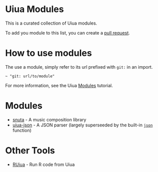 # Uiua Modules

This is a curated collection of Uiua modules.

To add you module to this list, you can create a [pull request](https://github.com/uiua/uiua-modules/pulls).

# How to use modules

The use a module, simply refer to its url prefixed with `git:` in an import.

```uiua
~ "git: url/to/module"
```

For more information, see the Uiua [Modules](https://uiua.org/tutorial/modules) tutorial.

# Modules

- [snuta](https://github.com/remimimimimi/snuta) - A music composition library
- [uiua-json](https://github.com/ekgame/uiua-json) - A JSON parser (largely superseeded by the built-in [`json`](https://uiua.org/docs/json) function)

# Other Tools

- [RUiua](https://github.com/DJAntonBruckner/RUiua) - Run R code from Uiua